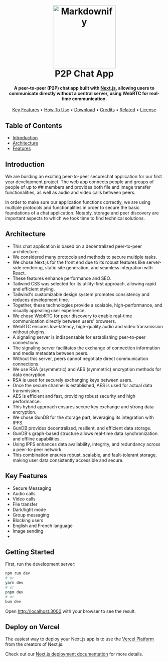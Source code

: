
<h1 align="center">
<img src="https://raw.githubusercontent.com/amitmerchant1990/electron-markdownify/master/app/img/markdownify.png" alt="Markdownify" width="200">
  <br>
  P2P Chat App
  <br>
</h1>

<h4 align="center">A peer-to-peer (P2P) chat app built with <a href="https://nextjs.org" target="_blank">Next.js</a>, allowing users to communicate directly without a central server, using WebRTC for real-time communication.</h4>

<p align="center">
  <a href="#key-features">Key Features</a> •
  <a href="#how-to-use">How To Use</a> •
  <a href="#download">Download</a> •
  <a href="#credits">Credits</a> •
  <a href="#related">Related</a> •
  <a href="#license">License</a>
</p>


## Table of Contents

- [Introduction](#introduction)
- [Architecture](#architecture)
- [Features](#features)

## Introduction

We are building an exciting peer-to-peer securechat application for our first year development project. The web app connects people and groups of people of up to ## members and provides both file and image transfer functionalities, as well as audio and video calls between peers.

In order to make sure our application functions correctly, we are using multiple protocols and functionalities in order to secure the basic foundations of a chat application. Notably, storage and peer discovery are important aspects to which we took time to find technical solutions. 

## Architecture

- This chat application is based on a decentralized peer-to-peer architecture.
- We considered many protocols and methods to secure multiple tasks.
- We chose Next.js for the front end due to its robust features like server-side rendering, static site generation, and seamless integration with React.
- These features enhance performance and SEO.
- Tailwind CSS was selected for its utility-first approach, allowing rapid and efficient styling.
- Tailwind's customizable design system promotes consistency and reduces development time.
- Together, these technologies provide a scalable, high-performance, and visually appealing user experience.
- We chose WebRTC for peer discovery to enable real-time communication directly between users' browsers.
- WebRTC ensures low-latency, high-quality audio and video transmission without plugins.
- A signaling server is indispensable for establishing peer-to-peer connections.
- The signaling server facilitates the exchange of connection information and media metadata between peers.
- Without this server, peers cannot negotiate direct communication connections.
- We use RSA (asymmetric) and AES (symmetric) encryption methods for data encryption.
- RSA is used for securely exchanging keys between users.
- Once the secure channel is established, AES is used for actual data transmission.
- AES is efficient and fast, providing robust security and high performance.
- This hybrid approach ensures secure key exchange and strong data encryption.
- We chose GunDB for the storage part, leveraging its integration with IPFS.
- GunDB provides decentralized, resilient, and efficient data storage.
- GunDB's graph-based structure allows real-time data synchronization and offline capabilities.
- Using IPFS enhances data availability, integrity, and redundancy across a peer-to-peer network.
- This combination ensures robust, scalable, and fault-tolerant storage, making user data consistently accessible and secure.


## Key Features

- Secure Messaging
- Audio calls
- Video calls
- File transfer
- Dark/light mode
- Group messaging
- Blocking users
- English and French language
- Image sending
- 

## Getting Started

First, run the development server:

```bash
npm run dev
# or
yarn dev
# or
pnpm dev
# or
bun dev
```

Open [http://localhost:3000](http://localhost:3000) with your browser to see the result.

## Deploy on Vercel

The easiest way to deploy your Next.js app is to use the [Vercel Platform](https://vercel.com/new?utm_medium=default-template&filter=next.js&utm_source=create-next-app&utm_campaign=create-next-app-readme) from the creators of Next.js.

Check out our [Next.js deployment documentation](https://nextjs.org/docs/deployment) for more details.


